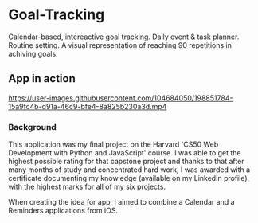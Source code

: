 # Goal-Tracking
Calendar-based, intereactive goal tracking. Daily event &amp; task planner. Routine setting. A visual representation of reaching 90 repetitions in achiving goals.


## App in action
https://user-images.githubusercontent.com/104684050/198851784-15a9fc4b-d91a-46c9-bfe4-8a825b230a3d.mp4


### Background
This application was my final project on the Harvard 'CS50 Web Development with Python and JavaScript' course.
I was able to get the highest possible rating for that capstone project and thanks to that
after many months of study and concentrated hard work,
I was awarded with a certificate documenting my knowledge (available on my LinkedIn profile),
with the highest marks for all of my six projects.

When creating the idea for app, I aimed to combine a Calendar and a Reminders applications from iOS.


